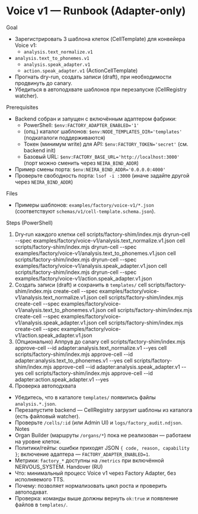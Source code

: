 <!-- neira:meta
id: NEI-20250317-120400-voice-v1-runbook-cell-template
intent: docs
summary: Пошаговый запуск Voice v1 через Factory Adapter, обновлена ссылка на схему cell-template.
-->

# Voice v1 — Runbook (Adapter-only)

Goal

- Зарегистрировать 3 шаблона клеток (CellTemplate) для конвейера Voice v1:
  - `analysis.text_normalize.v1`
- `analysis.text_to_phonemes.v1`
  - `analysis.speak_adapter.v1`
  - `action.speak_adapter.v1` (ActionCellTemplate)
- Прогнать dry-run, создать записи (draft), при необходимости продвинуть до canary.
- Убедиться в автоподхвате шаблонов при перезапуске (CellRegistry watcher).

Prerequisites

- Backend собран и запущен с включённым адаптером фабрики:
  - PowerShell: `$env:FACTORY_ADAPTER_ENABLED='1'`
  - (опц.) каталог шаблонов: `$env:NODE_TEMPLATES_DIR='templates'` (подкаталоги поддерживаются)
  - Токен (минимум write) для API: `$env:FACTORY_TOKEN='secret'` (см. backend init)
  - Базовый URL: `$env:FACTORY_BASE_URL='http://localhost:3000'` (порт можно сменить через `NEIRA_BIND_ADDR`)
- Пример смены порта: `$env:NEIRA_BIND_ADDR='0.0.0.0:4000'`
- Проверьте свободность порта: `lsof -i :3000` (иначе задайте другой через `NEIRA_BIND_ADDR`)

Files

- Примеры шаблонов: `examples/factory/voice-v1/*.json` (соответствуют `schemas/v1/cell-template.schema.json`).

Steps (PowerShell)

1. Dry‑run каждого клетки
   cell scripts/factory-shim/index.mjs dryrun-cell --spec examples/factory/voice-v1/analysis.text_normalize.v1.json
   cell scripts/factory-shim/index.mjs dryrun-cell --spec examples/factory/voice-v1/analysis.text_to_phonemes.v1.json
   cell scripts/factory-shim/index.mjs dryrun-cell --spec examples/factory/voice-v1/analysis.speak_adapter.v1.json
   cell scripts/factory-shim/index.mjs dryrun-cell --spec examples/factory/voice-v1/action.speak_adapter.v1.json
2. Создать записи (draft) и сохранить в `templates/`
   cell scripts/factory-shim/index.mjs create-cell --spec examples/factory/voice-v1/analysis.text_normalize.v1.json
   cell scripts/factory-shim/index.mjs create-cell --spec examples/factory/voice-v1/analysis.text_to_phonemes.v1.json
   cell scripts/factory-shim/index.mjs create-cell --spec examples/factory/voice-v1/analysis.speak_adapter.v1.json
   cell scripts/factory-shim/index.mjs create-cell --spec examples/factory/voice-v1/action.speak_adapter.v1.json
3. (Опционально) Аппрув до canary
   cell scripts/factory-shim/index.mjs approve-cell --id adapter:analysis.text_normalize.v1 --yes
   cell scripts/factory-shim/index.mjs approve-cell --id adapter:analysis.text_to_phonemes.v1 --yes
   cell scripts/factory-shim/index.mjs approve-cell --id adapter:analysis.speak_adapter.v1 --yes
   cell scripts/factory-shim/index.mjs approve-cell --id adapter:action.speak_adapter.v1 --yes
4. Проверка автоподхвата

- Убедитесь, что в каталоге `templates/` появились файлы `analysis.*.json`.
- Перезапустите backend — CellRegistry загрузит шаблоны из каталога (есть файловый watcher).
- Проверьте `/cells/:id` (или Admin UI) и `logs/factory_audit.ndjson`.
  Notes
- Organ Builder (маршруты `/organs/*`) пока не реализован — работаем на уровне клеток.
- Политики/гейты: ошибки приходят JSON `{ code, reason, capability }`; включение адаптера — `FACTORY_ADAPTER_ENABLED=1`.
- Метрики: `factory_*` доступны на `/metrics` при включённой NERVOUS_SYSTEM.
  Handover (RU)
- Что: минимальный процесс Voice v1 через Factory Adapter, без исполняемого TTS.
- Почему: позволяет нормализовать цикл роста и проверить автоподхват.
- Проверка: команды выше должны вернуть `ok:true` и появление файлов в `templates/`.
